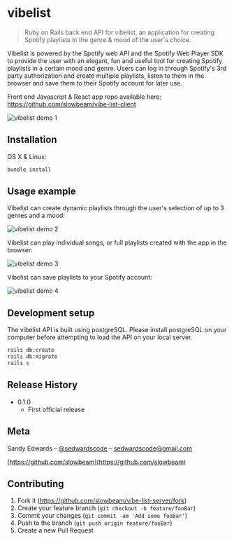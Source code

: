 # vibelist
> Ruby on Rails back end API for vibelist, an application for creating Spotify playlists in the genre & mood of the user's choice. 

Vibelist is powered by the Spotify web API and the Spotify Web Player SDK to provide the user with an elegant, fun and useful tool for creating Spotify playlists in a certain mood and genre. Users can log in through Spotify's 3rd party authorization and create multiple playlists, listen to them in the browser and save them to their Spotify account for later use.

Front end Javascript & React app repo available here: https://github.com/slowbeam/vibe-list-client

![vibelist demo 1](https://media.giphy.com/media/41ey7D0UVpOibdPVEt/giphy.gif)

## Installation

OS X & Linux:

```sh
bundle install
```

## Usage example

Vibelist can create dynamic playlists through the user's selection of up to 3 genres and a mood:

![vibelist demo 2](https://media.giphy.com/media/WvvtNtiefZGD1I74aP/giphy.gif)

Vibelist can play individual songs, or full playlists created with the app in the browser:

![vibelist demo 3](https://media.giphy.com/media/2uInVFNC4m77q6Lrge/giphy.gif)

Vibelist can save playlists to your Spotify account:

![vibelist demo 4](https://media.giphy.com/media/1yLmZ4mGhpFxkm9SG9/giphy.gif)

## Development setup

The vibelist API is built using postgreSQL. Please install postgreSQL on your computer before attempting to load the API on your local server. 

```sh
rails db:create
rails db:migrate
rails s
```


## Release History

* 0.1.0
    * First official release
   


## Meta

Sandy Edwards – [@sedwardscode](https://twitter.com/sedwardscode) – sedwardscode@gmail.com

[https://github.com/slowbeam](https://github.com/slowbeam)

## Contributing

1. Fork it (<https://github.com/slowbeam/vibe-list-server/fork>)
2. Create your feature branch (`git checkout -b feature/fooBar`)
3. Commit your changes (`git commit -am 'Add some fooBar'`)
4. Push to the branch (`git push origin feature/fooBar`)
5. Create a new Pull Request
